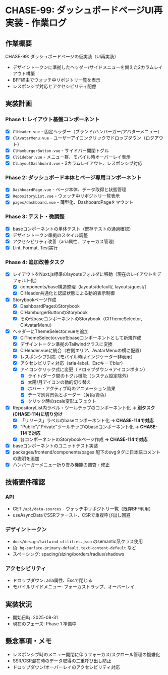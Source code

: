 # CHASE-99: ダッシュボードページUI再実装 - 作業ログ

## 作業概要

CHASE-99: ダッシュボードページの仮実装（UI再実装）

- デザイントークンに準拠したヘッダー/サイドメニューを備えた2カラムレイアウト構築
- BFF経由でウォッチ中リポジトリ一覧を表示
- レスポンシブ対応とアクセシビリティ配慮

## 実装計画

### Phase 1: レイアウト基盤コンポーネント

- [x] `ClHeader.vue` - 固定ヘッダー（ブランド/ハンバーガー/アバターメニュー）
- [x] `ClAvatarMenu.vue` - ユーザーアイコンクリックでドロップダウン（ログアウト）
- [x] `ClHamburgerButton.vue` - サイドバー開閉トグル
- [x] `ClSidebar.vue` - メニュー群、モバイル時オーバーレイ表示
- [x] `ClLayoutDashboard.vue` - 2カラムレイアウト、レスポンシブ対応

### Phase 2: ダッシュボード本体とページ専用コンポーネント

- [x] `DashboardPage.vue` - ページ本体、データ取得と状態管理
- [x] `RepositoryList.vue` - ウォッチ中リポジトリ一覧表示
- [x] `pages/dashboard.vue` - 薄型化、DashboardPageをマウント

### Phase 3: テスト・微調整

- [x] baseコンポーネントの単体テスト（既存テストの通過確認）
- [x] デザイントークン準拠のスタイル調整
- [x] アクセシビリティ改善（aria属性、フォーカス管理）
- [x] Lint, Format, Test実行

### Phase 4: 追加改善タスク

- [x] レイアウトをNuxt.js標準のlayoutsフォルダに移動（現在のレイアウトをデフォルト化）
  - [x] components/base構造整理（layouts/default/, layouts/guest/）
  - [x] ClHeader共通化と認証状態による動的表示制御
- [x] Storybookページ作成
  - [x] DashboardPageのStorybook
  - [x] ClHamburgerButtonのStorybook
  - [x] その他baseコンポーネントのStorybook（ClThemeSelector, ClAvatarMenu）
- [x] ヘッダーにThemeSelector.vueを追加
  - [x] ClThemeSelector.vueをbaseコンポーネントとして新規作成
  - [x] デザイントークン準拠のTailwindクラスに変換
  - [x] ClHeader.vueに統合（右側エリア、AvatarMenuの横に配置）
  - [x] レスポンシブ対応（モバイル時はインジケーター非表示）
  - [x] アクセシビリティ対応（aria-label、Escキーでblur）
  - [x] アイコンクリック式に変更（ドロップダウン→アイコンボタン）
    - [x] ライト/ダーク間のトグル機能（システム設定除外）
    - [x] 太陽/月アイコンの動的切り替え
    - [x] ホバー・アクティブ時のアニメーション効果
    - [x] テーマ別背景色とボーダー（黄色/青色）
    - [x] クリック時のscale変形エフェクト
- [x] RepositoryList内ラベル・ツールチップのコンポーネント化 **→ 別タスク(CHASE-114)に切り分け**
  - [x] 「リリース」ラベルのbaseコンポーネント化 **→ CHASE-114で対応**
  - [x] "Public"/"Private"ツールチップのbaseコンポーネント化 **→ CHASE-114で対応**
  - [x] 各コンポーネントのStorybookページ作成 **→ CHASE-114で対応**
- [x] baseコンポーネントのユニットテスト実装
- [x] packages/frontend/components/pages 配下のsvgタグに日本語コメントの説明を追加
- [x] ハンバーガーメニュー折り畳み機能の調査・修正

## 技術要件確認

### API

- GET `/api/data-sources` - ウォッチ中リポジトリ一覧（既存BFF利用）
- useAsyncDataでSSRファースト、CSRで重複呼び出し回避

### デザイントークン

- `docs/design/tailwind-utilities.json` のsemantic系クラス使用
- 色: `bg-surface-primary-default`, `text-content-default` など
- スペーシング: spacing/sizing/borders/radius/shadows

### アクセシビリティ

- ドロップダウン: aria属性、Escで閉じる
- モバイルサイドメニュー: フォーカストラップ、オーバーレイ

## 実装状況

- 開始日時: 2025-08-31
- 現在のフェーズ: Phase 1 準備中

## 懸念事項・メモ

- レスポンシブ時のメニュー開閉に伴うフォーカス/スクロール管理の複雑化
- SSR/CSR混在時のデータ取得の二重呼び出し防止
- ドロップダウン/オーバーレイのアクセシビリティ対応
